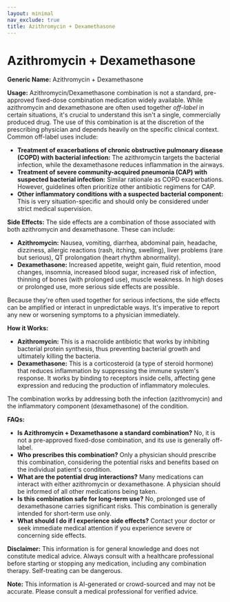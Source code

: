 ```yaml
---
layout: minimal
nav_exclude: true
title: Azithromycin + Dexamethasone
---
```


# Azithromycin + Dexamethasone

**Generic Name:** Azithromycin + Dexamethasone

**Usage:**  Azithromycin/Dexamethasone combination is not a standard, pre-approved fixed-dose combination medication widely available.  While azithromycin and dexamethasone are often used together *off-label* in certain situations, it's crucial to understand this isn't a single, commercially produced drug. The use of this combination is at the discretion of the prescribing physician and depends heavily on the specific clinical context.  Common off-label uses include:

* **Treatment of exacerbations of chronic obstructive pulmonary disease (COPD) with bacterial infection:**  The azithromycin targets the bacterial infection, while the dexamethasone reduces inflammation in the airways.
* **Treatment of severe community-acquired pneumonia (CAP) with suspected bacterial infection:**  Similar rationale as COPD exacerbations.  However, guidelines often prioritize other antibiotic regimens for CAP.
* **Other inflammatory conditions with a suspected bacterial component:** This is very situation-specific and should only be considered under strict medical supervision.

**Side Effects:** The side effects are a combination of those associated with both azithromycin and dexamethasone.  These can include:

* **Azithromycin:** Nausea, vomiting, diarrhea, abdominal pain, headache, dizziness, allergic reactions (rash, itching, swelling), liver problems (rare but serious), QT prolongation (heart rhythm abnormality).
* **Dexamethasone:** Increased appetite, weight gain, fluid retention, mood changes, insomnia, increased blood sugar, increased risk of infection, thinning of bones (with prolonged use), muscle weakness.  In high doses or prolonged use, more serious side effects are possible.

Because they're often used together for serious infections, the side effects can be amplified or interact in unpredictable ways. It's imperative to report any new or worsening symptoms to a physician immediately.

**How it Works:**

* **Azithromycin:** This is a macrolide antibiotic that works by inhibiting bacterial protein synthesis, thus preventing bacterial growth and ultimately killing the bacteria.
* **Dexamethasone:** This is a corticosteroid (a type of steroid hormone) that reduces inflammation by suppressing the immune system's response.  It works by binding to receptors inside cells, affecting gene expression and reducing the production of inflammatory molecules.

The combination works by addressing both the infection (azithromycin) and the inflammatory component (dexamethasone) of the condition.

**FAQs:**

* **Is Azithromycin + Dexamethasone a standard combination?** No, it is not a pre-approved fixed-dose combination, and its use is generally off-label.
* **Who prescribes this combination?** Only a physician should prescribe this combination, considering the potential risks and benefits based on the individual patient's condition.
* **What are the potential drug interactions?**  Many medications can interact with either azithromycin or dexamethasone.  A physician should be informed of all other medications being taken.
* **Is this combination safe for long-term use?**  No, prolonged use of dexamethasone carries significant risks.  This combination is generally intended for short-term use only.
* **What should I do if I experience side effects?** Contact your doctor or seek immediate medical attention if you experience severe or concerning side effects.


**Disclaimer:** This information is for general knowledge and does not constitute medical advice.  Always consult with a healthcare professional before starting or stopping any medication, including any combination therapy.  Self-treating can be dangerous.


**Note:** This information is AI-generated or crowd-sourced and may not be accurate. Please consult a medical professional for verified advice.